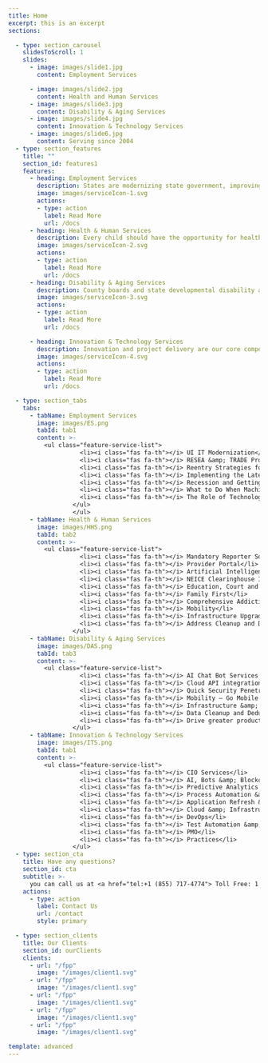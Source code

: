 ```yaml
---
title: Home
excerpt: this is an excerpt
sections:

  - type: section_carousel
    slidesToScroll: 1
    slides: 
      - image: images/slide1.jpg
        content: Employment Services

      - image: images/slide2.jpg
        content: Health and Human Services
      - image: images/slide3.jpg
        content: Disability & Aging Services
      - image: images/slide4.jpg
        content: Innovation & Technology Services
      - image: images/slide6.jpg
        content: Serving since 2004
  - type: section_features
    title: ""
    section_id: features1
    features:
      - heading: Employment Services
        description: States are modernizing state government, improving customer service and saving taxpayers money while working to align workers’ skills with business...
        image: images/serviceIcon-1.svg
        actions:
        - type: action
          label: Read More
          url: /docs
      - heading: Health & Human Services
        description: Every child should have the opportunity for healthy growth and development. Communities are stronger when children and families are stable. Those that...
        image: images/serviceIcon-2.svg
        actions:
        - type: action
          label: Read More
          url: /docs
      - heading: Disability & Aging Services
        description: County boards and state developmental disability and aging agencies are committed to improving the quality of life for individuals they serve and their...
        image: images/serviceIcon-3.svg
        actions:
        - type: action
          label: Read More
          url: /docs

      - heading: Innovation & Technology Services
        description: Innovation and project delivery are our core competencies. We consistently deliver quality projects on time and on budget. Through fixed price agile...
        image: images/serviceIcon-4.svg
        actions:
        - type: action
          label: Read More
          url: /docs

  - type: section_tabs
    tabs: 
      - tabName: Employment Services
        image: images/ES.png
        tabId: tab1
        content: >-
          <ul class="feature-service-list">
                    <li><i class="fas fa-th"></i> UI IT Modernization</li>
                    <li><i class="fas fa-th"></i> RESEA &amp; TRADE Programs</li>
                    <li><i class="fas fa-th"></i> Reentry Strategies for Restored Citizens</li>
                    <li><i class="fas fa-th"></i> Implementing the Latest Technology to Improve Service Delivery</li>
                    <li><i class="fas fa-th"></i> Recession and Getting Prepared</li>
                    <li><i class="fas fa-th"></i> What to Do When Machines Do Everything</li>
                    <li><i class="fas fa-th"></i> The Role of Technology in Labor Exchange</li>
                  </ul>
                  </ul>
      - tabName: Health & Human Services
        image: images/HHS.png
        tabId: tab2
        content: >-
          <ul class="feature-service-list">
                    <li><i class="fas fa-th"></i> Mandatory Reporter Solution</li>
                    <li><i class="fas fa-th"></i> Provider Portal</li>
                    <li><i class="fas fa-th"></i> Artificial Intelligence Bot Services</li>
                    <li><i class="fas fa-th"></i> NEICE Clearinghouse Integration</li>
                    <li><i class="fas fa-th"></i> Education, Court and Health Data Exchanges</li>
                    <li><i class="fas fa-th"></i> Family First</li>
                    <li><i class="fas fa-th"></i> Comprehensive Addiction and Recovery Act (CARA)</li>
                    <li><i class="fas fa-th"></i> Mobility</li>
                    <li><i class="fas fa-th"></i> Infrastructure Upgrade &amp; Modernization</li>
                    <li><i class="fas fa-th"></i> Address Cleanup and Deduplication</li>
                  </ul>
      - tabName: Disability & Aging Services
        image: images/DAS.png
        tabId: tab3
        content: >-
          <ul class="feature-service-list">
                    <li><i class="fas fa-th"></i> AI Chat Bot Services that processes large volume of calls a day – 24/7.</li>
                    <li><i class="fas fa-th"></i> Cloud API integration to move data between Government entities (state and counties).</li>
                    <li><i class="fas fa-th"></i> Quick Security Penetration Testing Threat Simulation – make sure your data and systems are secure and protected.</li>
                    <li><i class="fas fa-th"></i> Mobility – Go Mobile! Take your systems with you.</li>
                    <li><i class="fas fa-th"></i> Infrastructure &amp; PC Upgrades – modernize and have a peace of mind.</li>
                    <li><i class="fas fa-th"></i> Data Cleanup and Deduplication.</li>
                    <li><i class="fas fa-th"></i> Drive greater productivity, create efficiencies and reduce costs with RPA (Robotic Process Automation) to handle everyday tasks that allow you to focus on individuals.</li>
                  </ul>
      - tabName: Innovation & Technology Services
        image: images/ITS.png
        tabId: tab1
        content: >-
          <ul class="feature-service-list">
                    <li><i class="fas fa-th"></i> CIO Services</li>
                    <li><i class="fas fa-th"></i> AI, Bots &amp; Blockchain</li>
                    <li><i class="fas fa-th"></i> Predictive Analytics &amp; Machine Learning</li>
                    <li><i class="fas fa-th"></i> Process Automation &amp; RPA</li>
                    <li><i class="fas fa-th"></i> Application Refresh &amp; Modernization</li>
                    <li><i class="fas fa-th"></i> Cloud &amp; Infrastructure Modernization</li>
                    <li><i class="fas fa-th"></i> DevOps</li>
                    <li><i class="fas fa-th"></i> Test Automation &amp; QA</li>
                    <li><i class="fas fa-th"></i> PMO</li>
                    <li><i class="fas fa-th"></i> Practices</li>
                  </ul>
  - type: section_cta
    title: Have any questions?
    section_id: cta
    subtitle: >-
      you can call us at <a href="tel:+1 (855) 717-4774"> Toll Free: 1 (855) 717-4774</a>
    actions:
      - type: action
        label: Contact Us
        url: /contact
        style: primary

  - type: section_clients
    title: Our Clients
    section_id: ourClients
    clients: 
      - url: "/fpp"
        image: "/images/client1.svg"
      - url: "/fpp"
        image: "/images/client1.svg"
      - url: "/fpp"
        image: "/images/client1.svg"
      - url: "/fpp"
        image: "/images/client1.svg"
      - url: "/fpp"
        image: "/images/client1.svg"

template: advanced
---
```

